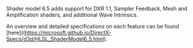 Shader model 6.5 adds support for DXR 1.1, Sampler Feedback, Mesh and Amplification shaders, and additional Wave Intrinsics.

An overview and detailed specifications on each feature can be found [here]((https://microsoft.github.io/DirectX-Specs/d3d/HLSL_ShaderModel6_5.html). 




